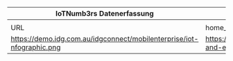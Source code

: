 |IoTNumb3rs Datenerfassung|||||||||||
| ---- | ---- | ---- | ---- | ---- | ---- | ---- | ---- | ---- | ---- | ---- |
||||||||||||
|URL|home_url|filename|device_class|device_count|market_class|market_volume|prognosis_year|publication_year|authorship_class|Dropbox folder|
|https://demo.idg.com.au/idgconnect/mobilenterprise/iot-nfographic.png|https://themobileenterprise.asia/whitepaper/372872/iot-and-enterprise-mobility-a-bright-future/|file9_iot-nfographic.png|Generic IoT|38000000000|||2020|unknown||JinlinHolic/20181125-1500|

